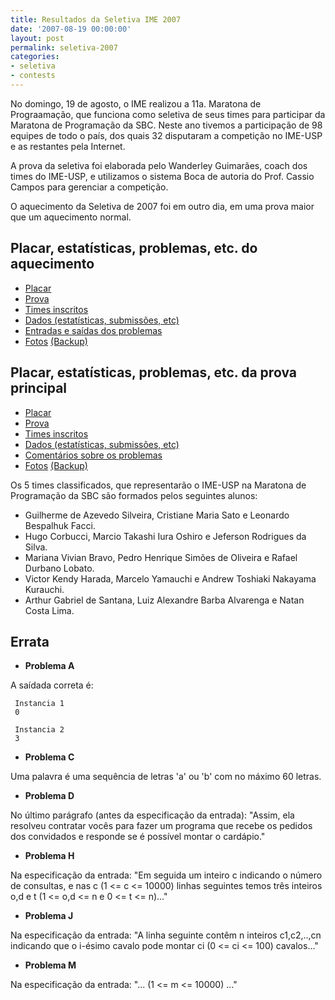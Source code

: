 ```yaml
---
title: Resultados da Seletiva IME 2007
date: '2007-08-19 00:00:00'
layout: post
permalink: seletiva-2007
categories:
- seletiva
- contests
---
```


No domingo, 19 de agosto, o IME realizou a 11a. Maratona de Prograamação, que funciona como seletiva de seus times para participar da Maratona de Programação da SBC. Neste ano tivemos a participação de 98 equipes de todo o país, dos quais 32 disputaram a competição no IME-USP e as restantes pela Internet.

A prova da seletiva foi elaborada pelo Wanderley Guimarães, coach dos times do IME-USP, e utilizamos o sistema Boca de autoria do Prof. Cassio Campos para gerenciar a competição.

O aquecimento da Seletiva de 2007 foi em outro dia, em uma prova maior que um aquecimento normal.

## Placar, estatísticas, problemas, etc. do aquecimento
- [Placar](https://www.ime.usp.br/~maratona/assets/seletivas/2007/warmup/score/score.html)
- [Prova](https://www.ime.usp.br/~maratona/assets/seletivas/2007/warmup/caderno.pdf)
- [Times inscritos](https://www.ime.usp.br/~maratona/assets/seletivas/2007/warmup/times.html)
- [Dados (estatísticas, submissões, etc)](https://www.ime.usp.br/~maratona/assets/seletivas/2007/warmup/data.tar.xz)
- [Entradas e saídas dos problemas](https://www.ime.usp.br/~maratona/assets/seletivas/2007/warmup/io.tar.xz)
- [Fotos](https://www.facebook.com/media/set/?set=a.1611159528964754.1073741843.609146922499358&type=1&l=c5fed7ecfc) [(Backup)](https://www.ime.usp.br/~maratona/assets/seletivas/2007/warmup/fotos.tar.xz)

## Placar, estatísticas, problemas, etc. da prova principal
- [Placar](https://www.ime.usp.br/~maratona/assets/seletivas/2007/score/score.html)
- [Prova](https://www.ime.usp.br/~maratona/assets/seletivas/2007/caderno.pdf)
- [Times inscritos](https://www.ime.usp.br/~maratona/assets/seletivas/2007/times.html)
- [Dados (estatísticas, submissões, etc)](https://www.ime.usp.br/~maratona/assets/seletivas/2007/data.tar.xz)
- [Comentários sobre os problemas](https://www.ime.usp.br/~maratona/assets/seletivas/2007/comentarios.html)
- [Fotos](https://www.facebook.com/media/set/?set=a.1611164495630924.1073741844.609146922499358&type=1&l=af3cc12a7e) [(Backup)](https://www.ime.usp.br/~maratona/assets/seletivas/2007/fotos.tar.xz)

Os 5 times classificados, que representarão o IME-USP na Maratona de Programação da SBC são formados pelos seguintes alunos:

- Guilherme de Azevedo Silveira, Cristiane Maria Sato e Leonardo Bespalhuk Facci.
- Hugo Corbucci, Marcio Takashi Iura Oshiro e Jeferson Rodrigues da Silva.
- Mariana Vivian Bravo, Pedro Henrique Simões de Oliveira e Rafael Durbano Lobato.
- Victor Kendy Harada, Marcelo Yamauchi e Andrew Toshiaki Nakayama Kurauchi.
- Arthur Gabriel de Santana, Luiz Alexandre Barba Alvarenga e Natan Costa Lima.


## Errata
- **Problema A**

A saída­da correta é:

	 Instancia 1
	 0

	 Instancia 2
	 3

- **Problema C**

Uma palavra é uma sequência de letras 'a' ou 'b' com no máximo 60 letras.

- **Problema D**

No último parágrafo (antes da especificação da entrada):
"Assim, ela resolveu contratar vocês para fazer um programa que recebe
os pedidos dos convidados e responde se é possível montar o cardápio."

- **Problema H**

Na especificação da entrada:
"Em seguida um inteiro c indicando o número de consultas, e nas c (1 <= c <= 10000) linhas seguintes temos três inteiros o,d e t (1 <= o,d <= n e 0 <= t <= n)..."

- **Problema J**

Na especificação da entrada:
"A linha seguinte contêm n inteiros c1,c2,..,cn indicando que o i-ésimo cavalo pode montar ci (0 <= ci <= 100) cavalos..."

- **Problema M**

Na especificação da entrada:
"... (1 <= m <= 10000) ..."
